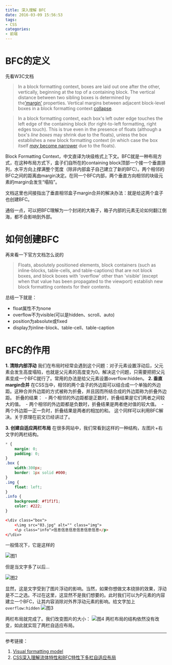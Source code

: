 ```yaml
---
title: 深入理解 BFC
date: 2016-03-09 15:56:53
tags: 
- CSS
categories: 
- 前端
---
```

# BFC的定义
先看W3C文档
> In a block formatting context, boxes are laid out one after the other, vertically, beginning at the top of a containing block. The vertical distance between two sibling boxes is determined by the['margin'](https://www.w3.org/TR/CSS2/box.html#propdef-margin) properties. Vertical margins between adjacent block-level boxes in a block formatting context [collapse](https://www.w3.org/TR/CSS2/box.html#collapsing-margins).

>In a block formatting context, each box's left outer edge touches the left edge of the containing block (for right-to-left formatting, right edges touch). This is true even in the presence of floats (although a box's *line boxes* may shrink due to the floats), unless the box establishes a new block formatting context (in which case the box itself [*may* become narrower](https://www.w3.org/TR/CSS2/visuren.html#bfc-next-to-float) due to the floats).

Block Formatting Context，中文直译为块级格式上下文。BFC就是一种布局方式，在这种布局方式下，盒子们自所在的containing block顶部一个接一个垂直排列，水平方向上撑满整个宽度（除非内部盒子自己建立了新的BFC）。两个相邻的BFC之间的距离由margin决定。在同一个BFC内部，两个垂直方向相邻的块级元素的margin会发生“塌陷”。

文档这里也间接指出了垂直相邻盒子margin合并的解决办法：就是给这两个盒子也创建BFC。

通俗一点，可以把BFC理解为一个封闭的大箱子，箱子内部的元素无论如何翻江倒海，都不会影响到外部。

# 如何创建BFC
再来看一下官方文档怎么说的
> Floats, absolutely positioned elements, block containers (such as inline-blocks, table-cells, and table-captions) that are not block boxes, and block boxes with 'overflow' other than 'visible' (except when that value has been propagated to the viewport) establish new block formatting contexts for their contents.

总结一下就是：
- float属性不为none
- overflow不为visible(可以是hidden、scroll、auto)
- position为absolute或fixed
- display为inline-block、table-cell、table-caption

# BFC的作用
**1. 清除内部浮动**
我们在布局时经常会遇到这个问题：对子元素设置浮动后，父元素会发生高度塌陷，也就是父元素的高度变为0。解决这个问题，只需要把把父元素变成一个BFC就行了。常用的办法是给父元素设置overflow:hidden。
**2. 垂直margin合并**
在CSS当中，相邻的两个盒子的外边距可以结合成一个单独的外边距。这种合并外边距的方式被称为折叠，并且因而所结合成的外边距称为折叠外边距。
折叠的结果：
 - 两个相邻的外边距都是正数时，折叠结果是它们两者之间较大的值。
 - 两个相邻的外边距都是负数时，折叠结果是两者绝对值的较大值。
 - 两个外边距一正一负时，折叠结果是两者的相加的和。
这个同样可以利用BFC解决。关于原理在前文已经讲过了。

**3. 创建自适应两栏布局**
在很多网站中，我们常看到这样的一种结构，左图片+右文字的两栏结构。
```css
* {
    margin: 0;
    padding: 0;
}
.box {
    width:300px;
    border: 1px solid #000;
}
.img {
    float: left;
}
.info {
    background: #f1f1f1;
    color: #222;
}
```
```html
<\div class="box">
    <\img src="03.jpg" alt="" class="img">
    <\p class="info">信息信息信息信息信息信息</p>
</\div>
```
一般情况下，它是这样的

![图1](https://mares.oss-cn-qingdao.aliyuncs.com/blog/bfc/1.png)

但是当文字多了以后...

![图2](https://mares.oss-cn-qingdao.aliyuncs.com/blog/bfc/2.png)

显然，这是文字受到了图片浮动的影响。当然，如果你想做文本绕排的效果，浮动是不二之选。不过在这里，这显然不是我们想要的。此时我们可以为P元素的内容建立一个BFC，让其内容消除对外界浮动元素的影响。给文字加上 `overflow:hidden`
![图3](https://mares.oss-cn-qingdao.aliyuncs.com/blog/bfc/3.png)

两栏布局就完成了。我们改变图片的大小：
![图4](https://mares.oss-cn-qingdao.aliyuncs.com/blog/bfc/4.png)
两栏布局的结构依然没有改变，如此就实现了两栏自适应布局。

------
参考链接：
1. [Visual formatting model](https://www.w3.org/TR/CSS2/visuren.html#block-formatting)
2. [CSS深入理解流体特性和BFC特性下多栏自适应布局](http://www.zhangxinxu.com/wordpress/?p=4588)